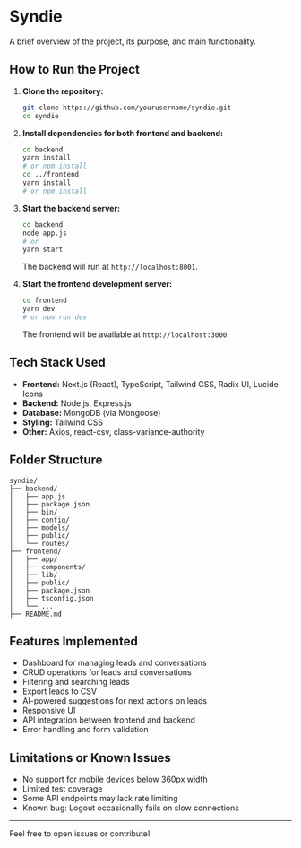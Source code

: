 # Syndie

A brief overview of the project, its purpose, and main functionality.

## How to Run the Project

1. **Clone the repository:**
    ```bash
    git clone https://github.com/yourusername/syndie.git
    cd syndie
    ```
2. **Install dependencies for both frontend and backend:**
    ```bash
    cd backend
    yarn install
    # or npm install
    cd ../frontend
    yarn install
    # or npm install
    ```
3. **Start the backend server:**
    ```bash
    cd backend
    node app.js
    # or
    yarn start
    ```
    The backend will run at `http://localhost:8001`.

4. **Start the frontend development server:**
    ```bash
    cd frontend
    yarn dev
    # or npm run dev
    ```
    The frontend will be available at `http://localhost:3000`.

## Tech Stack Used

- **Frontend:** Next.js (React), TypeScript, Tailwind CSS, Radix UI, Lucide Icons
- **Backend:** Node.js, Express.js
- **Database:** MongoDB (via Mongoose)
- **Styling:** Tailwind CSS
- **Other:** Axios, react-csv, class-variance-authority

## Folder Structure

```
syndie/
├── backend/
│   ├── app.js
│   ├── package.json
│   ├── bin/
│   ├── config/
│   ├── models/
│   ├── public/
│   └── routes/
├── frontend/
│   ├── app/
│   ├── components/
│   ├── lib/
│   ├── public/
│   ├── package.json
│   ├── tsconfig.json
│   └── ...
├── README.md
```

## Features Implemented

- Dashboard for managing leads and conversations
- CRUD operations for leads and conversations
- Filtering and searching leads
- Export leads to CSV
- AI-powered suggestions for next actions on leads
- Responsive UI
- API integration between frontend and backend
- Error handling and form validation

## Limitations or Known Issues

- No support for mobile devices below 360px width
- Limited test coverage
- Some API endpoints may lack rate limiting
- Known bug: Logout occasionally fails on slow connections

---

Feel free to open issues or contribute!